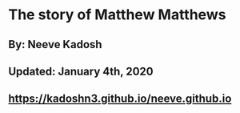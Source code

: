 # The story of Matthew Matthews
## By: Neeve Kadosh
## Updated: January 4th, 2020
## https://kadoshn3.github.io/neeve.github.io
